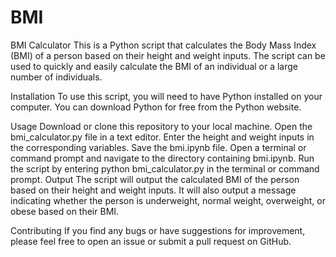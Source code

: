 # BMI
BMI Calculator
This is a Python script that calculates the Body Mass Index (BMI) of a person based on their height and weight inputs. The script can be used to quickly and easily calculate the BMI of an individual or a large number of individuals.

Installation
To use this script, you will need to have Python installed on your computer. You can download Python for free from the Python website.

Usage
Download or clone this repository to your local machine.
Open the bmi_calculator.py file in a text editor.
Enter the height and weight inputs in the corresponding variables.
Save the bmi.ipynb file.
Open a terminal or command prompt and navigate to the directory containing bmi.ipynb.
Run the script by entering python bmi_calculator.py in the terminal or command prompt.
Output
The script will output the calculated BMI of the person based on their height and weight inputs. It will also output a message indicating whether the person is underweight, normal weight, overweight, or obese based on their BMI.

Contributing
If you find any bugs or have suggestions for improvement, please feel free to open an issue or submit a pull request on GitHub.
